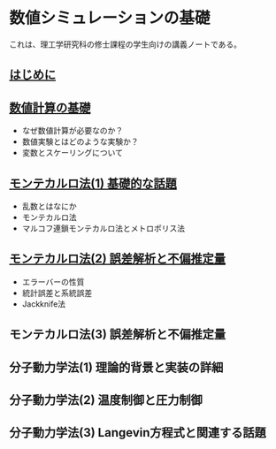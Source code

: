 # 数値シミュレーションの基礎

これは、理工学研究科の修士課程の学生向けの講義ノートである。

## [はじめに](00_preface/README.md)

## [数値計算の基礎](01_basic/README.md)

* なぜ数値計算が必要なのか？
* 数値実験とはどのような実験か？
* 変数とスケーリングについて

## [モンテカルロ法(1) 基礎的な話題](02_mc_basic/README.md)

* 乱数とはなにか
* モンテカルロ法
* マルコフ連鎖モンテカルロ法とメトロポリス法

## [モンテカルロ法(2) 誤差解析と不偏推定量](03_mc_advanced)

* エラーバーの性質
* 統計誤差と系統誤差
* Jackknife法

## モンテカルロ法(3) 誤差解析と不偏推定量

## 分子動力学法(1) 理論的背景と実装の詳細

## 分子動力学法(2) 温度制御と圧力制御

## 分子動力学法(3) Langevin方程式と関連する話題
